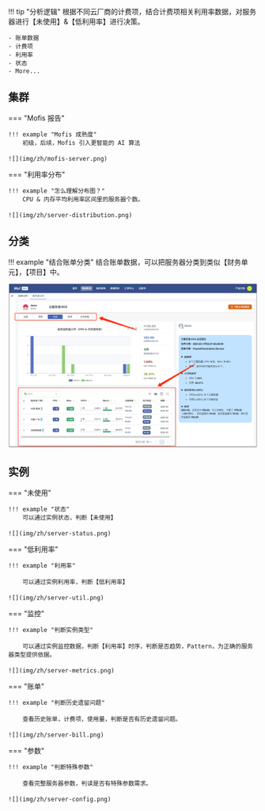!!! tip "分析逻辑"
    根据不同云厂商的计费项，结合计费项相关利用率数据，对服务器进行【未使用】&【低利用率】进行决策。

    - 账单数据
    - 计费项
    - 利用率
    - 状态
    - More...

## 集群
=== "Mofis 报告"

    !!! example "Mofis 成熟度"
        初级，后续，Mofis 引入更智能的 AI 算法

    ![](img/zh/mofis-server.png)

=== "利用率分布"

    !!! example "怎么理解分布图？"
        CPU & 内存平均利用率区间里的服务器个数。

    ![](img/zh/server-distribution.png)

## 分类
!!! example "结合账单分类"
    结合账单数据，可以把服务器分类到类似【财务单元】，【项目】中。

![](img/zh/server-group.png)

## 实例
=== "未使用"

    !!! example "状态"
        可以通过实例状态，判断【未使用】

    ![](img/zh/server-status.png)

=== "低利用率"

    !!! example "利用率"

        可以通过实例利用率，判断【低利用率】

    ![](img/zh/server-util.png)

=== "监控"

    !!! example "判断实例类型"

        可以通过实例监控数据，判断【利用率】时序，判断是否趋势，Pattern，为正确的服务器类型提供依据。

    ![](img/zh/server-metrics.png)

=== "账单"

    !!! example "判断历史遗留问题"

        查看历史账单，计费项，使用量，判断是否有历史遗留问题。

    ![](img/zh/server-bill.png)

=== "参数"

    !!! example "判断特殊参数"

        查看完整服务器参数，判读是否有特殊参数需求。

    ![](img/zh/server-config.png)